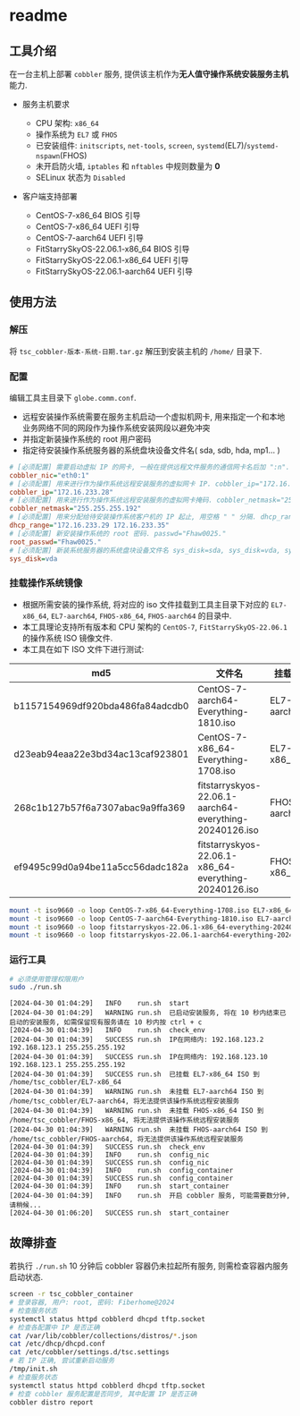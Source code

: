 # readme

## 工具介绍

在一台主机上部署 `cobbler` 服务, 提供该主机作为**无人值守操作系统安装服务主机**能力.

- 服务主机要求

  - CPU 架构: `x86_64`
  - 操作系统为 `EL7` 或 `FHOS`
  - 已安装组件: `initscripts`, `net-tools`, `screen`, `systemd`(EL7)/`systemd-nspawn`(FHOS)
  - 未开启防火墙, `iptables` 和 `nftables` 中规则数量为 **0**
  - SELinux 状态为 `Disabled`

- 客户端支持部署

  - CentOS-7-x86_64 BIOS 引导
  - CentOS-7-x86_64 UEFI 引导
  - CentOS-7-aarch64 UEFI 引导
  - FitStarrySkyOS-22.06.1-x86_64 BIOS 引导
  - FitStarrySkyOS-22.06.1-x86_64 UEFI 引导
  - FitStarrySkyOS-22.06.1-aarch64 UEFI 引导

## 使用方法

### 解压

将 `tsc_cobbler-版本-系统-日期.tar.gz` 解压到安装主机的 `/home/` 目录下.

### 配置

编辑工具主目录下 `globe.comm.conf`.

- 远程安装操作系统需要在服务主机启动一个虚拟机网卡, 用来指定一个和本地业务网络不同的网段作为操作系统安装网段以避免冲突
- 并指定新装操作系统的 root 用户密码
- 指定待安装操作系统服务器的系统盘块设备文件名( sda, sdb, hda, mp1... )

```ini
# [必须配置] 需要启动虚拟 IP 的网卡, 一般在提供远程文件服务的通信网卡名后加 ":n". cobbler_nic="eth0:1"
cobbler_nic="eth0:1"
# [必须配置] 用来进行作为操作系统远程安装服务的虚拟网卡 IP. cobbler_ip="172.16.233.28"
cobbler_ip="172.16.233.28"
# [必须配置] 用来进行作为操作系统远程安装服务的虚拟网卡掩码. cobbler_netmask="255.255.255.192"
cobbler_netmask="255.255.255.192"
# [必须配置] 用来分配给待安装操作系统客户机的 IP 起止, 用空格 " " 分隔. dhcp_range="172.16.233.29 172.16.233.35"
dhcp_range="172.16.233.29 172.16.233.35"
# [必须配置] 新安装操作系统的 root 密码. passwd="Fhaw0025."
root_passwd="Fhaw0025."
# [必须配置] 新装系统服务器的系统盘块设备文件名 sys_disk=sda, sys_disk=vda, sys_disk=mp1
sys_disk=vda
```

### 挂载操作系统镜像

- 根据所需安装的操作系统, 将对应的 iso 文件挂载到工具主目录下对应的 `EL7-x86_64`, `EL7-aarch64`, `FHOS-x86_64`, `FHOS-aarch64` 的目录中.
- 本工具理论支持所有版本和 CPU 架构的 `CentOS-7`, `FitStarrySkyOS-22.06.1` 的操作系统 ISO 镜像文件.
- 本工具在如下 ISO 文件下进行测试:

| md5                              | 文件名                                                 | 挂载点       |
| -------------------------------- | ------------------------------------------------------ | ------------ |
| b1157154969df920bda486fa84adcdb0 | CentOS-7-aarch64-Everything-1810.iso                   | EL7-aarch64  |
| d23eab94eaa22e3bd34ac13caf923801 | CentOS-7-x86_64-Everything-1708.iso                    | EL7-x86_64   |
| 268c1b127b57f6a7307abac9a9ffa369 | fitstarryskyos-22.06.1-aarch64-everything-20240126.iso | FHOS-aarch64 |
| ef9495c99d0a94be11a5cc56dadc182a | fitstarryskyos-22.06.1-x86_64-everything-20240126.iso  | FHOS-x86_64  |

```bash
mount -t iso9660 -o loop CentOS-7-x86_64-Everything-1708.iso EL7-x86_64
mount -t iso9660 -o loop CentOS-7-aarch64-Everything-1810.iso EL7-aarch64
mount -t iso9660 -o loop fitstarryskyos-22.06.1-x86_64-everything-20240126.iso FHOS-x86_64
mount -t iso9660 -o loop fitstarryskyos-22.06.1-aarch64-everything-20240126.iso FHOS-aarch64
```

### 运行工具

```bash
# 必须使用管理权限用户
sudo ./run.sh
```

```text
[2024-04-30 01:04:29]   INFO    run.sh  start
[2024-04-30 01:04:29]   WARNING run.sh  已启动安装服务, 将在 10 秒内结束已启动的安装服务, 如需保留现有服务请在 10 秒内按 ctrl + c
[2024-04-30 01:04:39]   INFO    run.sh  check_env
[2024-04-30 01:04:39]   SUCCESS run.sh  IP在网络内: 192.168.123.2 192.168.123.1 255.255.255.192
[2024-04-30 01:04:39]   SUCCESS run.sh  IP在网络内: 192.168.123.10 192.168.123.1 255.255.255.192
[2024-04-30 01:04:39]   SUCCESS run.sh  已挂载 EL7-x86_64 ISO 到 /home/tsc_cobbler/EL7-x86_64
[2024-04-30 01:04:39]   WARNING run.sh  未挂载 EL7-aarch64 ISO 到 /home/tsc_cobbler/EL7-aarch64, 将无法提供该操作系统远程安装服务
[2024-04-30 01:04:39]   WARNING run.sh  未挂载 FHOS-x86_64 ISO 到 /home/tsc_cobbler/FHOS-x86_64, 将无法提供该操作系统远程安装服务
[2024-04-30 01:04:39]   WARNING run.sh  未挂载 FHOS-aarch64 ISO 到 /home/tsc_cobbler/FHOS-aarch64, 将无法提供该操作系统远程安装服务
[2024-04-30 01:04:39]   SUCCESS run.sh  check_env
[2024-04-30 01:04:39]   INFO    run.sh  config_nic
[2024-04-30 01:04:39]   SUCCESS run.sh  config_nic
[2024-04-30 01:04:39]   INFO    run.sh  config_container
[2024-04-30 01:04:39]   SUCCESS run.sh  config_container
[2024-04-30 01:04:39]   INFO    run.sh  start_container
[2024-04-30 01:04:39]   INFO    run.sh  开启 cobbler 服务, 可能需要数分钟, 请稍候...
[2024-04-30 01:06:20]   SUCCESS run.sh  start_container
```

## 故障排查

若执行 `./run.sh` 10 分钟后 cobbler 容器仍未拉起所有服务, 则需检查容器内服务启动状态.

```bash
screen -r tsc_cobbler_container
# 登录容器, 用户: root, 密码: Fiberhome@2024
# 检查服务状态
systemctl status httpd cobblerd dhcpd tftp.socket
# 检查各配置中 IP 是否正确
cat /var/lib/cobbler/collections/distros/*.json
cat /etc/dhcp/dhcpd.conf
cat /etc/cobbler/settings.d/tsc.settings
# 若 IP 正确, 尝试重新启动服务
/tmp/init.sh
# 检查服务状态
systemctl status httpd cobblerd dhcpd tftp.socket
# 检查 cobbler 服务配置是否同步, 其中配置 IP 是否正确
cobbler distro report
```

